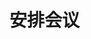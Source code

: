 # 安排会议
<frame src="//player.bilibili.com/player.html?aid=569061643&bvid=BV1fv4y157VC&cid=1070318965&p=3" scrolling="no" border="0" frameborder="no" framespacing="0" allowfullscreen="true"> </frame>
<br />
<dialog>
# Hi Liv, this is Eva.
Could you check Grace's [calendar/n./2] and see if she's available for a one-hour meeting next Tuesday at 11 a.m.?
## Let me [check/v.]. Grace will be out of the office on Tuesday.
How about Wednesday at 9 a.m.?
# I'll be on a [business trip/n.] from Wednesday to Friday next week.
Let me see... How about next Monday at 4 p.m. then.
## Grace is available on Monday at 4 p.m..
# OK. Let's do Monday at 4 p.m. then.
I'll send a meeting invite to you and Grace via Outlook Calendar soon.
## OK. Bye.
</dialog>

